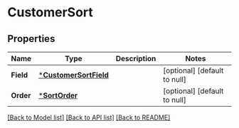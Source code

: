 # CustomerSort

## Properties
Name | Type | Description | Notes
------------ | ------------- | ------------- | -------------
**Field** | [***CustomerSortField**](CustomerSortField.md) |  | [optional] [default to null]
**Order** | [***SortOrder**](SortOrder.md) |  | [optional] [default to null]

[[Back to Model list]](../README.md#documentation-for-models) [[Back to API list]](../README.md#documentation-for-api-endpoints) [[Back to README]](../README.md)

